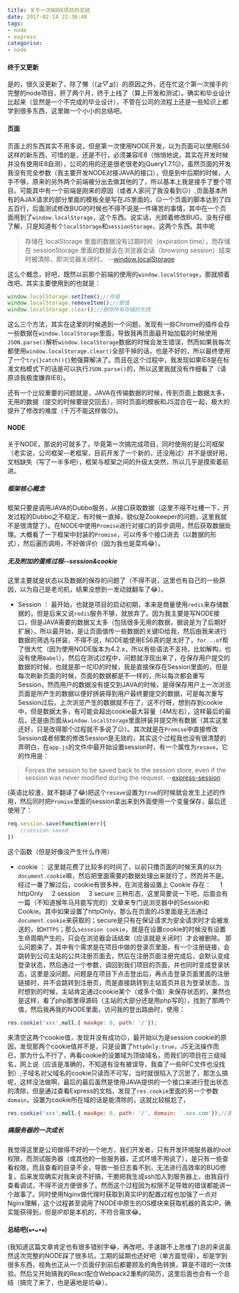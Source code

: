 ```yaml
title: 关于一次NODE项目的总结
date: 2017-02-14 22:38:48
tags:
- node
- express
categorise:
- node
```

#### 终于又更新
是的，很久没更新了，除了懒（(*≧▽≦*)）的原因之外，还在忙这个第一次接手的完整的node项目，肝了两个月，终于上线了（算上开发和测试）。确实和毕业设计比起来（显然是一个不完成的毕业设计），不管在公司的流程上还是一些知识上都学到很多东西，这里做一个小小的总结吧。

#### 页面
页面上的东西其实不用多说，但是第一次使用NODE开发，以为页面可以使用ES6这样的新东西，可惜的是，还是不行，必须兼容IE8（悄悄地说，其实在开发时候并没有使用IE8自测），公司的用的还是很老很老的jQuery1.7.1😑，虽然页面的开发我没有完全参数（我主要开发NODE对接JAVA的接口），但是到中后期的时候，人手不够，原来的另外两个前端被分出去做其他的了，所以基本上我是接手了整个项目。可能其中有一个前端是刚来的原因（或者人家问了我没看到😑）,页面基本所有的AJAX请求的部分里面的模板全是写在JS里面的，😑一个页面的脚本达到了四五百行，后面测试修改BUG的时候也不得不说是一件痛苦的事情，其中在一个页面用到了`window.localStorage`，这个东西。说实话，光顾着修改BUG，没有仔细了解，只是知道有个`localStorage`和`sessionStorage`，这两个东西。其中呢

> 存储在 localStorage 里面的数据没有过期时间（expiration time），而存储在 sessionStorage 里面的数据会在浏览器会话（browsing session）结束时被清除，即浏览器关闭时。 --[window.localStorage](https://developer.mozilla.org/zh-CN/docs/Web/API/Window/localStorage)

这么个概念，好吧，既然以前那个前端的使用的`window.localStorage`，那就顺着改吧。其实主要使用到的也就是：

```JavaScript
window.localStorage.setItem();//存值
window.localStorage.removeItem();//删值
window.localStorage.clear();//删除所有存储的东西
```

这么三个方法，其实在这里的时候遇到一个问题，发现有一些Chrome的插件会存一些数据在`window.localStorage`里面，导致我再页面最开始加载的时候使用`JSON.parse()`解析`window.localStorage`数据的时候会发生错误，然而如果我每次都使用`window.localStorage.clear()`全部干掉的话，也是不好的，所以最终使用了一个`try{}catch(){}`勉强算解决了。而且在这个过程中，我发现如果IE8是在标准文档模式下的话是可以执行`JSON.parse()`的，所以这里我就没有作细看了（请原谅我极度嫌弃IE8）。

还有一个比较重要的问题就是，JAVA在传输数据的时候，传到页面上数据太多，无用的数据（提交的时候要提交回去），同时页面的模板和JS混合在一起，极大的提升了修改的难度（千万不能这样做😌)。

#### NODE
关于NODE，那说的可就多了，毕竟第一次搞完成项目，同时使用的是公司框架（老实说，公司框架--老框架，目前开发了一个新的，还没用过）并不是很好用，文档缺失（写了一半多吧），框架与框架之间的升级太突然，所以几乎是摸索着前进。

##### 框架核心概念
框架只要是调用JAVA的Dubbo服务，从接口获取数据（这里不得不吐槽一下，开发过程的Dubbo之不稳定，有时候一直掉，貌似是Zookeeper的问题，这里我就不是很清楚了）。在NODE中使用`Promise`进行对接口的异步调用，然后获取数据处理。大概看了一下框架中封装的`Promise`，可以传多个接口进去（以数据的形式），然后遍历调用，不好做评价（因为我也是菜鸡😂）。

##### 无及附加的蛋疼过程--session&cookie
这里主要就是状态以及数据的保存的问题了（不得不说，这里也有自己的一些原因，以为自己是老司机，结果没想到一发动就翻车了😂）。

* Session ： 最开始，也就是项目的启动初期，本来是商量使用`redis`来存储数据的，但是后来又说`redis`服务不够，就放弃了。因为我主要是写NODE接口，但是JAVA需要的数据又太多（包括很多无用的数据，据说是为了后期好扩展）。所以最开始，是让页面值传一些数据的关键ID给我，然后由我来进行数据的筛选与拼装，不得不说，NODE能使用ES6真的是太好了，`for...of`帮了很大忙（因为使用NODE版本为4.2.x，所以有些语法不支持，比如解构，也没有使用`Babel`）。然后在测试过程中，问题就浮现出来了，在保存用户提交的数据的时候，也就是那一坨ID的时候，我是直接保存在Session里面的，但是每次刷新页面的时候，页面的数据都是不一样的，所以每次都会重写Session，然而用户的数据没有提交到JAVA的时候，是得保存用户上一次浏览页面是所产生的数据以便好拼装得到用户最终要提交的数据，可是每次重写Session过后，上次浏览产生的数据就不在了，这不行呀，想到存到cookie中，但是数据太多，有可能会超出cookie最大容量（4M左右），这样最后的最后，还是由页面从`window.localStorage`里面拼装并提交所有数据（其实这里还好，只是改得那个过程就不多说了😑）。其次就是在`Promise`中直接修改Session或者频繁的修改Session是无效的，其实这个过程我也没有很清楚的弄明白，在`app.js`的文件中最开始设置session时，有一个属性为`resave`，它的作用是：
> Forces the session to be saved back to the session store, even if the session was never modified during the request. --[express-session](https://www.npmjs.com/package/express-session)

(英语比较渣，就不翻译了😂)把这个`resave`设置为`true`的时候就会发生上述的作用，然后同时把`Promise`里面的session拿出来到外面使用一个变量保存，最后还使用了：
```JavaScript
req.session.save(function(err){
    //session saved
})
```
这个函数（但是好像没产生什么作用）

* cookie ： 这里就花费了比较多的时间了，以前只撸页面的时候天真的以为`document.cookie`嘛，然后把里面需要的数据处理出来就行了，然而并不是。经过一番了解过后，cookie有很多种，在浏览器设置上 Cookie 存在：
  &nbsp;&nbsp;&nbsp;&nbsp;1 httpOnly
  &nbsp;&nbsp;&nbsp;&nbsp;2 session
  &nbsp;&nbsp;&nbsp;&nbsp;3 secure
三种形态，这里简要说一下吧，后面会有一篇（不知道猴年马月能写完的）文章来专门说浏览器中的Session和Cookie。其中如果设置了httpOnly，那么在页面的JS里面是无法通过`document.cookie`来获取的；secure是只有在保证请求为安全请求时才会被发送的，如`HTTPS`；那么`sesseion cookie`，就是在设置cookie的时候没有设置生命周期产生的，只会在浏览器会话结束（应该就是关闭时）才会被删除。
那么问题来了，其中有个需求是在项目中做的登录页里面，有一个注册链接，会跳转到公司主站的公共注册页面去，然后在注册页面注册完成后，会默认变成登录状态，然后通过一个参数，调回到我们项目的页面，并也同时变成登录状态，这里是没问题。问题是在项目下点击登出后，再点击登录页面里面的注册链接时，并不会跳转到注册页，而是直接跳转到主站首页并且为登录状态，当时想到的时候，主站肯定通过cookie某个（或多个值）来保存状态的，果然也是这样，看了php那里得源码（主站的大部分还是用php写的），找到了那两个值，然后我再我的NODE里面，访问我的登出路由时，使用：
```JavaScript
res.cookie('xxx',null,{ maxAge: 0, path: '/'});
```
来清空这两个cookie值，发现并没有成功😑，最开始以为是session cookie的原因，发现那两个cookie值并不是，只是设置了`httpOnly:true`，JS无法操作而已，那为什么不行了，再看cookie的设置域为顶级域名，而我们的项目在三级域名，网上说（应该是准确的，不知道有没有被误导，我查了一些RFC文件也没找到）,子域名对父域名的cookie只读而不可写，当时就很陷入了沉思了，那怎么搞呢，这样没法做啊，最后的最后虽然是使用JAVA提供的一个接口来进行登出状态的清除，但是通过查看Express的文档，发现了`res.cookie`里面的另一个参数`domain`，设置为cookie所在域的话是能清除的，这就比较尴尬了，
```JavaScript
res.cookie('xxx',null,{ maxAge: 0, path: '/', domain: '.xxx.com'});//即可
```

##### 搞服务器的一次成长
我觉得这里是公司做得不好的一个地方，我们开发者，只有开发环境服务器的root权限，而测试服务器（或其他的一些服务器，正式环境不用说了），是只有一些查看权限，而且查看的目录不全，导致一些日志看不到，无法进行高效率的BUG修复。后来发现确实对我来说不好搞，干脆把我生成ssh加入到服务器上，由我自行查看调试，不得不说方便很多了。然而这个过程因为权限不足导致的错误都能讲一个故事了。同时使用Nginx做代理时获取到真实IP的配置过程也加强了一点对Nginx理解，这个过程甚至调用了NODE中原生的OS模块来获取机器的真实IP，确实能获得到，但是IP却是本机的，不符合需求😂。

#### 总结吧(๑•ᴗ•๑)
(我知道这篇文章肯定也有很多错别字😂，再改吧，手速跟不上思维了)总的来说虽然这次完整的NODE踩了很多坑，工期的延期也还好吧（单方面觉得），却是学到很多东西，视角也正从一个页面仔到前后都要顾及的角色转换，算是不错的一次体验。然后又开始搞我的React配合Webpack2重构的简历，这里后面也会有一个总结（搞完了来了，也是遍地是坑😂）。
